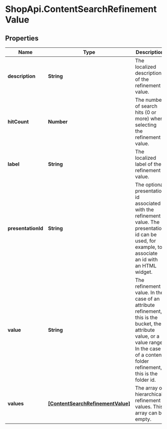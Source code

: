 # ShopApi.ContentSearchRefinementValue

## Properties

Name | Type | Description | Notes
------------ | ------------- | ------------- | -------------
**description** | **String** | The localized description of the refinement value. | [optional] 
**hitCount** | **Number** | The number of search hits (0 or more) when selecting the refinement value. | [optional] 
**label** | **String** | The localized label of the refinement value. | [optional] 
**presentationId** | **String** | The optional presentation id associated with the refinement value.  The presentation id can be used, for example, to associate an id with  an HTML widget. | [optional] 
**value** | **String** | The refinement value. In the case of an attribute refinement, this is the bucket,  the attribute value, or a value range. In the case of a content folder refinement,  this is the folder id. | [optional] 
**values** | [**[ContentSearchRefinementValue]**](ContentSearchRefinementValue.md) | The array of hierarchical refinement values. This array can be empty. | [optional] 


